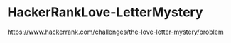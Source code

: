 # HackerRankLove-LetterMystery
https://www.hackerrank.com/challenges/the-love-letter-mystery/problem
